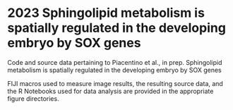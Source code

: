 # 2023 Sphingolipid metabolism is spatially regulated in the developing embryo by SOX genes

Code and source data pertaining to Piacentino et al., in prep. Sphingolipid metabolism is spatially regulated in the developing embryo by SOX genes

FIJI macros used to measure image results, the resulting source data, and the R Notebooks used for data analysis are provided in the appropriate figure directories.


